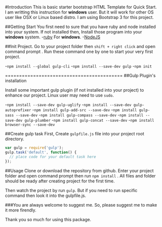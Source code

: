 #Introduction
This is basic starter bootstrap HTML Template for Quick Start. I am writting this instruction for **windows** user. But it will work for other OS user like OSX or Linux based distro. I am using Bootstrap 3 for this project. 

##Getting Start
You first need to sure that you have ruby and node installed into your system. 
If not installed then, Install those program into your **windows** system. 
-[ruby](http://rubyinstaller.org/ "Ruby For windows")  For **windows**. 
-[NodeJS](https://nodejs.org/en/ "NodeJS")


##Init Project. 
Go to your project folder then  `shift + right click`  and open command prompt . Run these command one by one to start your very first project.

-`npm install --global gulp-cli`
-`npm install --save-dev gulp`
-`npm init`



==========================================
##Gulp Plugin's installation

Install some important gulp plugin (if not installed into your project) to enhance our project. 
Linux user may need to use `sudo`. 

-`npm install --save-dev gulp-uglify` 
-`npm install --save-dev gulp-autoprefixer`
-`npm install gulp-add-src --save-dev`
-`npm install gulp-sass --save-dev`
-`npm install gulp-compass --save-dev`
-`npm install --save-dev gulp-plumber`
-`npm install gulp-concat --save-dev`
-`npm install browser-sync --save-dev`


##Create gulp task 
First, Create `gulpfile.js` file into your project root directory. 

```js
var gulp = require('gulp');
gulp.task('default', function() {
  // place code for your default task here
});
```

##Usage 
Clone or download the repository from github. 
Enter your project folder and open command prompt then run `npm install` . All files and folder should be ready after creating project for the first time. 

Then watch the project by run  `gulp`. But if you need to run specific command then look it into the gulpfile.js. 

###You are always welcome to suggest me. So, please suggest me to make it more firendly. 


Thank you so much for using this package. 